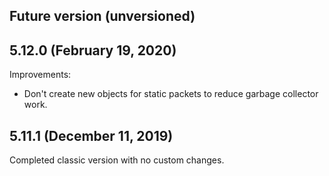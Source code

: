 ## Future version (unversioned)

## 5.12.0 (February 19, 2020)

Improvements:

- Don't create new objects for static packets to reduce garbage collector work.

## 5.11.1 (December 11, 2019)

Completed classic version with no custom changes.
